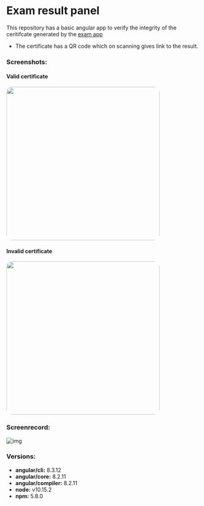 # Exam result panel
This repository has a basic angular app to verify the integrity of the ceritifcate generated by the [exam app](https://github.com/cyproto/examination-system_frontend.git "exam app")

- The certificate has a QR code which on scanning gives link to the result.

### Screenshots:

#### Valid certificate 
<img src="https://i.imgur.com/5P6HqdN.png" width="400" style="border-radius: 15px;">

#### Invalid certificate
<img src="https://i.imgur.com/uEnRosK.png" width="400" style="border-radius: 15px;">

### Screenrecord:
![img](https://i.imgur.com/V4S7TlY.gif)

### Versions:
- **angular/cli:** 8.3.12
- **angular/core:** 8.2.11
- **angular/compiler:** 8.2.11
- **node:** v10.15.2
- **npm:** 5.8.0